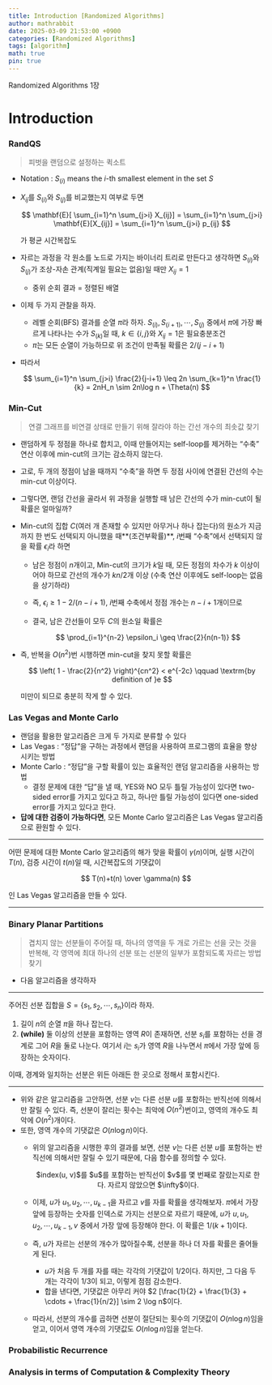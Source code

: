 ```yaml
---
title: Introduction [Randomized Algorithms]
author: mathrabbit
date: 2025-03-09 21:53:00 +0900
categories: [Randomized Algorithms]
tags: [algorithm]
math: true
pin: true
---
```


Randomized Algorithms 1장

<!--more-->

# Introduction

### RandQS
    
> 피벗을 랜덤으로 설정하는 퀵소트

- Notation : $S_{(i)}$ means the $i$-th smallest element in the set $S$
- $X_{ij}$를 $S_{(i)}$와 $S_{(j)}$를 비교했는지 여부로 두면
    
    $$
    \mathbf{E}[ \sum_{i=1}^n \sum_{j>i} X_{ij}] = \sum_{i=1}^n \sum_{j>i} \mathbf{E}[X_{ij}] = \sum_{i=1}^n \sum_{j>i} p_{ij}
    $$
    
    가 평균 시간복잡도
    
- 자르는 과정을 각 원소를 노드로 가지는 바이너리 트리로 만든다고 생각하면 $S_{(i)}$와 $S_{(j)}$가 조상-자손 관계(직계일 필요는 없음)일 때만 $X_{ij}=1$
    - 중위 순회 결과 = 정렬된 배열
- 이제 두 가지 관찰을 하자.
    - 레벨 순회(BFS) 결과를 순열 $\pi$라 하자. $S_{(i)}, S_{(i+1)}, \cdots, S_{(j)}$ 중에서 $\pi$에 가장 빠르게 나타나는 수가 $S_{(k)}$일 때, $k \in \{i, j\}$와 $X_{ij}=1$은 필요충분조건
    - $\pi$는 모든 순열이 가능하므로 위 조건이 만족될 확률은 $2/(j-i+1)$
- 따라서
    
    $$
    \sum_{i=1}^n \sum_{j>i} \frac{2}{j-i+1} \leq 2n \sum_{k=1}^n \frac{1}{k} = 2nH_n \sim 2n\log n + \Theta(n)
    $$
        
### Min-Cut
    
> 연결 그래프를 비연결 상태로 만들기 위해 잘라야 하는 간선 개수의 최솟값 찾기

- 랜덤하게 두 정점을 하나로 합치고, 이때 만들어지는 self-loop를 제거하는 “수축” 연산 이후에 min-cut의 크기는 감소하지 않는다.
- 고로, 두 개의 정점이 남을 때까지 “수축”을 하면 두 정점 사이에 연결된 간선의 수는 min-cut 이상이다.
- 그렇다면, 랜덤 간선을 골라서 위 과정을 실행할 때 남은 간선의 수가 min-cut이 될 확률은 얼마일까?
- Min-cut의 집합 $C$(여러 개 존재할 수 있지만 아무거나 하나 잡는다)의 원소가 지금까지 한 번도 선택되지 아니했을 때**(조건부확률)**, $i$번째 “수축”에서 선택되지 않을 확률 $\epsilon_i$라 하면
    - 남은 정점이 $n$개이고, Min-cut의 크기가 $k$일 때, 모든 정점의 차수가 $k$ 이상이어야 하므로 간선의 개수가 $kn/2$개 이상 (수축 연산 이후에도 self-loop는 없음을 상기하라)
    - 즉, $\epsilon_i \geq 1 - 2/(n-i+1)$, $i$번째 수축에서 정점 개수는 $n-i+1$개이므로
    - 결국, 남은 간선들이 모두 $C$의 원소일 확률은
        
        $$
        \prod_{i=1}^{n-2} \epsilon_i \geq \frac{2}{n(n-1)}
        $$
        
- 즉, 반복을 $O(n^2)$번 시행하면 min-cut을 찾지 못할 확률은
    
    $$
    \left( 1 - \frac{2}{n^2} \right)^{cn^2} < e^{-2c} \qquad \textrm{by definition of }e
    $$
    
    미만이 되므로 충분히 작게 할 수 있다.
        
### Las Vegas and Monte Carlo
- 랜덤을 활용한 알고리즘은 크게 두 가지로 분류할 수 있다
- Las Vegas : “정답”을 구하는 과정에서 랜덤을 사용하여 프로그램의 효율을 향상시키는 방법
- Monte Carlo : “정답”을 구할 확률이 있는 효율적인 랜덤 알고리즘을 사용하는 방법
    - 결정 문제에 대한 “답”을 낼 때, YES와 NO 모두 틀릴 가능성이 있다면 two-sided error를 가지고 있다고 하고, 하나만 틀릴 가능성이 있다면 one-sided error를 가지고 있다고 한다.
- **답에 대한 검증이 가능하다면**, 모든 Monte Carlo 알고리즘은 Las Vegas 알고리즘으로 환원할 수 있다.

---

어떤 문제에 대한 Monte Carlo 알고리즘의 해가 맞을 확률이 $\gamma(n)$이며, 실행 시간이 $T(n)$, 검증 시간이 $t(n)$일 때, 시간복잡도의 기댓값이

$$
T(n)+t(n) \over \gamma(n)
$$

인 Las Vegas 알고리즘을 만들 수 있다.

---
    
### Binary Planar Partitions
    
> 겹치지 않는 선분들이 주어질 때, 하나의 영역을 두 개로 가르는 선을 긋는 것을 반복해, 각 영역에 최대 하나의 선분 또는 선분의 일부가 포함되도록 자르는 방법 찾기

- 다음 알고리즘을 생각하자

---

주어진 선분 집합을 $S = \{ s_1, s_2, \cdots, s_n \}$이라 하자.

1. 길이 $n$의 순열 $\pi$을 하나 잡는다.
2. **(while)** 둘 이상의 선분을 포함하는 영역 $R$이 존재하면, 선분 $s_i$를 포함하는 선을 경계로 그어 $R$을 둘로 나눈다. 여기서 $i$는 $s_i$가 영역 $R$을 나누면서 $\pi$에서 가장 앞에 등장하는 숫자이다.

이때, 경계와 일치하는 선분은 위든 아래든 한 곳으로 정해서 포함시킨다.

---

- 위와 같은 알고리즘을 고안하면, 선분 $v$는 다른 선분 $u$를 포함하는 반직선에 의해서만 잘릴 수 있다. 즉, 선분이 잘리는 횟수는 최악에 $O(n^2)$번이고, 영역의 개수도 최악에 $O(n^2)$개이다.
- 또한, 영역 개수의 기댓값은 $O(n \log n)$이다.
    - 위의 알고리즘을 시행한 후의 결과를 보면, 선분 $v$는 다른 선분 $u$를 포함하는 반직선에 의해서만 잘릴 수 있기 때문에, 다음 함수를 정의할 수 있다.
        
        <center> $index(u, v)$를 $u$를 포함하는 반직선이 $v$를 몇 번째로 잘랐는지로 한다. 자르지 않았으면 $\infty$이다. </center>
        
    - 이제, $u$가 $u_1, u_2, \cdots, u_{k-1}$을 자르고 $v$를 자를 확률을 생각해보자. $\pi$에서 가장 앞에 등장하는 숫자를 인덱스로 가지는 선분으로 자르기 때문에, $u$가 $u, u_1, u_2, \cdots, u_{k-1}, v$ 중에서 가장 앞에 등장해야 한다. 이 확률은 $1/(k+1)$이다.
    - 즉, $u$가 자르는 선분의 개수가 많아질수록, 선분을 하나 더 자를 확률은 줄어들게 된다.
        - $u$가 처음 두 개를 자를 때는 각각의 기댓값이 $1/2$이다. 하지만, 그 다음 두 개는 각각이 $1/3$이 되고, 이렇게 점점 감소한다.
        - 합을 낸다면, 기댓값은 아무리 커야 $2 [\frac{1}{2} + \frac{1}{3} + \cdots + \frac{1}{n/2}] \sim 2 \log n$이다.
    - 따라서, 선분의 개수를 곱하면 선분이 절단되는 횟수의 기댓값이 $O(n \log n)$임을 얻고, 이어서 영역 개수의 기댓값도 $O(n \log n)$임을 얻는다.

### Probabilistic Recurrence
### Analysis in terms of Computation & Complexity Theory